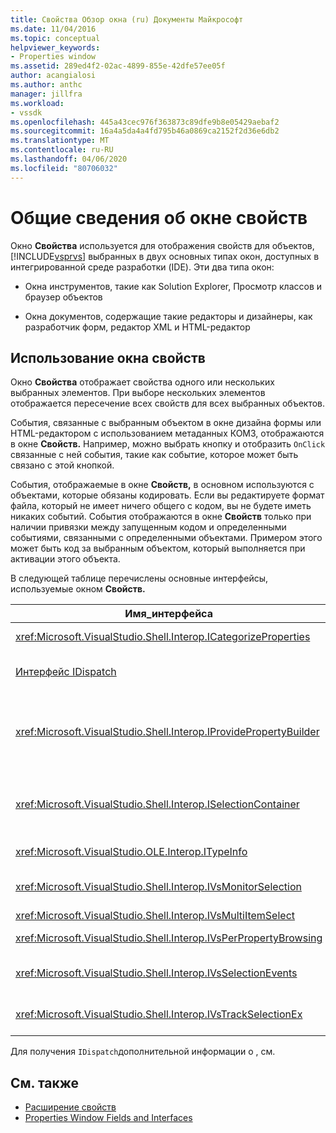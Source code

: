```yaml
---
title: Свойства Обзор окна (ru) Документы Майкрософт
ms.date: 11/04/2016
ms.topic: conceptual
helpviewer_keywords:
- Properties window
ms.assetid: 289ed4f2-02ac-4899-855e-42dfe57ee05f
author: acangialosi
ms.author: anthc
manager: jillfra
ms.workload:
- vssdk
ms.openlocfilehash: 445a43cec976f363873c89dfe9b8e05429aebaf2
ms.sourcegitcommit: 16a4a5da4a4fd795b46a0869ca2152f2d36e6db2
ms.translationtype: MT
ms.contentlocale: ru-RU
ms.lasthandoff: 04/06/2020
ms.locfileid: "80706032"
---
```

# <a name="properties-window-overview"></a>Общие сведения об окне свойств
Окно **Свойства** используется для отображения свойств для объектов, [!INCLUDE[vsprvs](../../code-quality/includes/vsprvs_md.md)] выбранных в двух основных типах окон, доступных в интегрированной среде разработки (IDE). Эти два типа окон:

- Окна инструментов, такие как Solution Explorer, Просмотр классов и браузер объектов

- Окна документов, содержащие такие редакторы и дизайнеры, как разработчик форм, редактор XML и HTML-редактор

## <a name="using-the-properties-window"></a>Использование окна свойств
 Окно **Свойства** отображает свойства одного или нескольких выбранных элементов. При выборе нескольких элементов отображается пересечение всех свойств для всех выбранных объектов.

 События, связанные с выбранным объектом в окне дизайна формы или HTML-редактором с использованием метаданных КОМЗ, отображаются в окне **Свойств.** Например, можно выбрать кнопку и отобразить `OnClick` связанные с ней события, такие как событие, которое может быть связано с этой кнопкой.

 События, отображаемые в окне **Свойств,** в основном используются с объектами, которые обязаны кодировать. Если вы редактируете формат файла, который не имеет ничего общего с кодом, вы не будете иметь никаких событий. События отображаются в окне **Свойств** только при наличии привязки между запущенным кодом и определенными событиями, связанными с определенными объектами. Примером этого может быть код за выбранным объектом, который выполняется при активации этого объекта.

 В следующей таблице перечислены основные интерфейсы, используемые окном **Свойств.**

|Имя_интерфейса|Описание|
|--------------------|-----------------|
|<xref:Microsoft.VisualStudio.Shell.Interop.ICategorizeProperties>|Предоставляет список категорий к окну **Свойства** и отображает каждое свойство в категорию.|
|[Интерфейс IDispatch](/previous-versions/windows/desktop/api/oaidl/nn-oaidl-idispatch)|Разоблачает методы и свойства объекта для инструментов программирования и других приложений, поддерживающих автоматизацию.|
|<xref:Microsoft.VisualStudio.Shell.Interop.IProvidePropertyBuilder>|Предоставляет кнопки ellipsis (...) под названием *строители,* которые открывают модальные окна диалогов, реализованные самим объектом. Используется, когда значение не легко набрано пользователем в текстовом поле. Например, он может быть использован для открытия сборщика цветов, который определяет значение RGB для вас.|
|<xref:Microsoft.VisualStudio.Shell.Interop.ISelectionContainer>|Предоставляет доступ к объектам, используемым для обновления информации, отображаемой в окне **Свойств.** <xref:Microsoft.VisualStudio.Shell.Interop.ISelectionContainer>реализуется VSPackages для каждого окна, содержащего выбранные объекты со связанными свойствами, которые будут отображаться.|
|<xref:Microsoft.VisualStudio.OLE.Interop.ITypeInfo>|Предоставляет информацию о типе объекта, например, о методах интерфейса и полях структуры.|
|<xref:Microsoft.VisualStudio.Shell.Interop.IVsMonitorSelection>|Позволяет VSPackages получать уведомления о событиях выбора и получать информацию о текущей иерархии проекта, элементе, значении элемента и контексте управления доступом команд.|
|<xref:Microsoft.VisualStudio.Shell.Interop.IVsMultiItemSelect>|Предоставляет среду с доступом к нескольким выделениям.|
|<xref:Microsoft.VisualStudio.Shell.Interop.IVsPerPropertyBrowsing>|Используется для предоставления локализованных имен на некоторых свойствах, отображаемых в окне **Свойств.**|
|<xref:Microsoft.VisualStudio.Shell.Interop.IVsSelectionEvents>|Уведомляет зарегистрированные объекты VSPackage об изменениях текущего выделения, значения элементов или контекста командного интерфейса.|
|<xref:Microsoft.VisualStudio.Shell.Interop.IVsTrackSelectionEx>|Уведомляет среду об изменении в текущем выделении и предоставляет доступ к сведениям об иерархии и элементах, связанных с новым выделением.|

 Для получения `IDispatch`дополнительной информации о , см.

## <a name="see-also"></a>См. также
- [Расширение свойств](../../extensibility/internals/extending-properties.md)
- [Properties Window Fields and Interfaces](../../extensibility/internals/properties-window-fields-and-interfaces.md)
